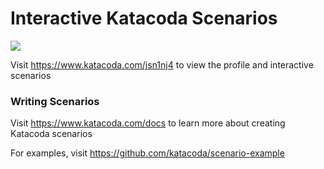 # Interactive Katacoda Scenarios

[![](http://shields.katacoda.com/katacoda/jsn1nj4/count.svg)](https://www.katacoda.com/jsn1nj4 "Get your profile on Katacoda.com")

Visit https://www.katacoda.com/jsn1nj4 to view the profile and interactive scenarios

### Writing Scenarios
Visit https://www.katacoda.com/docs to learn more about creating Katacoda scenarios

For examples, visit https://github.com/katacoda/scenario-example
